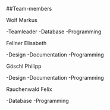##Team-members

Wolf Markus

-Teamleader
-Database
-Programming


Fellner Elisabeth

-Design
-Documentation
-Programming

Göschl Philipp

-Design
-Documentation
-Programming

Rauchenwald Felix

-Database
-Programming

